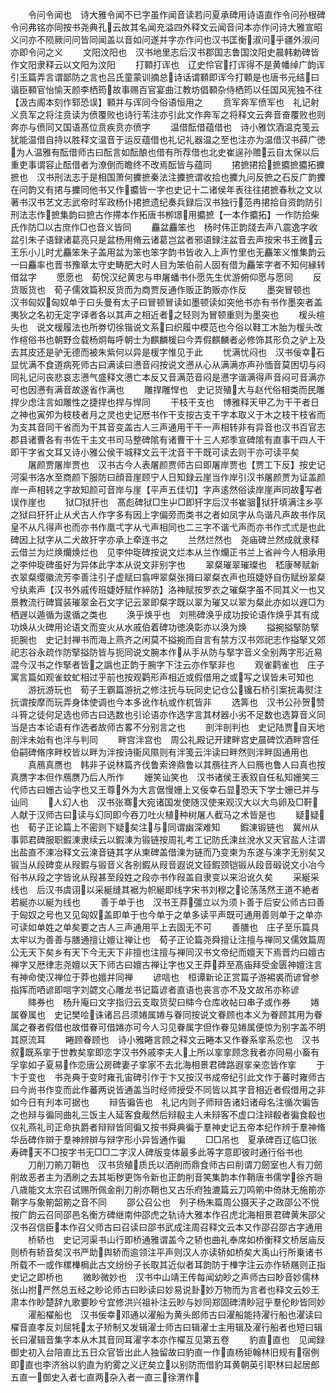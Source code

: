 <!-- { "loadSidebar": true } -->
　　令问令闻也　诗大雅令闻不已字虽作闻音读若问夏承碑用诗语直作令问孙根碑令问弗铭亦同按书尧典孔云故其名闻充溢四外释文云闻音问本亦作问诗大雅宣昭义问亦不陨厥问问皆同闻盖以音如问遂并字亦作问也汉书匡衡淑问乎疆外淑问亦即令问之义
　　文阳汶阳也　汉书地里志后汉书郡国志鲁国汶阳史晨韩勅碑皆作文阳隶释云以文阳为汶阳
　　打顐打诨也　辽史伶官打诨得不是黄幡绰广韵诨引玉篇弄言谓鄙防之言也吕氏童蒙训摘总诗话谓顐即诨今打顐是也唐书元结曰谐臣顐官怡愉天颜李栖筠故事赐百官宴曲江教坊倡顐杂侍栖筠以任国风宪独不往【汲古阁本刻作郓恐误】顐并与诨同今俗语恒用之
　　贲军奔军偾军也　礼记射义贲军之将注贲读为偾覆败也诗行苇注亦引此文作奔军之将释文云奔音奋覆败也则奔亦与偾同又国语髙位贲疾贲亦偾字
　　温借酝借蕴借也　诗小雅饮酒温克笺云犹能温借自持以胜释文温音于运反蕴借也礼记礼器温之至也注亦为温借汉书薛广徳为人温雅有酝借师古曰酝言如酝酿也借有所荐借也北史崔逞孙赡云自太保以后重吏事谓容止酝借者为潦倒而瞻终不改焉酝皆与蕴同
　　捃摭捃拾摭攟摭攟拓攈摭也　汉书刑法志于是相国萧何攈摭秦法注攈摭谓收拾也攈九问反摭之石反广韵攈在问韵又有捃与攈同他书又作攟皆一字也史记十二诸侯年表往往捃摭春秋之文以著书汉书艺文志武帝时军政杨仆捃摭遗纪奏兵録后汉书独行范冉捃拾自资韵防引刑法志作摭集韵曰摭古作摕本作拓唐书栁璟用攟摭【一本作攟拓】一作防拾柴氏作防□以古庶作□也音义皆同
　　麤盆麤笨也　杨时伟正韵牋去声八震逸字收盆引朱子语録诸葛亮只是盆杨用脩云诸葛岂盆者邪语録注盆音去声按宋书王微云王乐小儿时尤麤笨朱子盖用盆为笨也笨字韵书皆收入上声竹里也无麤笨义惟集韵云一曰麤率也晋书豫章太守史畴肥大时人目为笨伯前人固有借为麤笨字者不知何縁转借盆字
　　愿愿也　荀恱汉纪黄忠与申屠蟠书仆愿先生优游俯仰愿与愿同
　　反货贩货也　荀子儒效篇积反货而为商贾反通作贩正韵贩亦作反
　　墨突冒顿也　汉书匈奴匈奴单于曰头曼有太子曰冒顿冒读如墨顿读如突他书亦有书作墨突者盖夷狄之名初无定字译者各以其声之相近者之轻则为冒顿重则为墨突也
　　楥头楦头也　说文楥履法也所劵切徐锴说文系曰织履中模范也今俗以鞋工木胎为楥头改作楦俗书也朝野佥载杨炯每呼朝士为麒麟楥曰今弄假麒麟者必修饰其形负之驴上及去其皮还是驴无德而被朱紫何以异是楥字惟见于此
　　忧满忧闷也　汉书佞幸石显忧满不食道病死师古曰满读曰懑音闷按说文懑从心从满满亦声孙愐音莫困切与闷同礼记问丧悲哀志懑气盛释文懑亡本反又音满范音闷是懑字谐满得声音闷可音满亦可也因懑有满音故遂省作满也
　　雕捍雕悍也　史记货殖大与赵代俗相类而民雕捍少虑注言如雕性之捷捍也捍与悍同
　　干枝干支也　博雅释天甲乙为干干者日之神也寅夘为枝枝者月之灵也史记厯书作干支按古支干字本取义于木之枝干枝省而为支其音同干省而为干其音变盖古人三声通用干干一声相转非有异音也汉书百官志郡县诸曹各有书佐干主文书司马整碑隂有诸曹干十三人郑季宣碑隂有直事干四人干即干字省文耳又诗小雅公侯干城释文云干沈音干干既可读去则干亦可读平矣
　　屠颜贾屠岸贾也　汉书古今人表屠颜贾师古曰即屠岸贾也【贾工下反】按史记河渠书洛水至商颜下服防曰顔音崖顾宁人日知録云崖当作岸引汉书屠颜贾为证盖颜岸一声相转之字故知颜可音岸与崖【平声五佳切】字声逺然俗读岸崖声同故写者误作崖也
　　狱□狱犴也　髙彪碑狱□生屮□即犴字后汉书崔骃狱犴填满注乡亭之狱曰犴犴止从犬古人作字多有因上字偏旁而类书之者如凤字从鸟谐凡声故书作凤皇不从凡得声也而亦书作凰弌字从弋声相同也二三字不谐弋声而亦书作弍弎是也此碑因上狱字从二犬故犴字亦承上牵连书之
　　兰然烂然也　尧庙碑兰然成就隶释云借兰为烂焕爤焕烂也　见李仲琁碑按说文烂本从兰作爤正书兰上省艸今人相承用之李仲琁碑虽好为异体此字本从说文非别字也
　　翠粲璀翠璀璨也　嵇康琴赋新衣翠粲缨徽流芳李善注引子虚赋曰翕呷翠粲张揖曰翠粲衣声也班婕妤自伤赋纷翠粲兮纨素声【汉书外戚传班婕妤赋作綷防】洛神赋按罗衣之璀粲字虽不同其义一也又景教流行碑寳装璀翠金石文字记云翠即粲字既以翠为璀又以翠为粲此亦如以遟□为栖遟以遁循为逡循之类也
　　涣乎焕乎也　刘熊碑涣乎成功按论语作焕乎其有成功焕从火碑用论语文而变火从水戚伯着碑功徳涣彰亦以涣为焕
　　搤捥搤掔防掔扼腕也　史记封禅书而海上燕齐之闲莫不搤捥而自言有禁方汉书郊祀志作搤掔又郊祀志谷永疏作防掔搤防皆与扼同说文腕本作从手从防与掔字音义全别两字形近易混今汉书之作掔者皆之譌也正韵于腕字下注云亦作掔非也
　　观雀鹳雀也　庄子寓言篇如观雀蚊虻相过乎前也按观鹳形声相近或假借用之或写之误皆未可知也
　　游抏游玩也　荀子王霸篇游抏之修注抏与玩同史记仓公镵石桥引案抏毒熨注抏谓按摩而玩弄身体使调也今本多讹作杭或作杌皆非
　　选筭也　汉书公孙贺赞斗筲之徒何足选也师古曰选数也引论语亦作选字言其材器小劣不足数也选算音义同当是古本论语有作选者故师古畧不分别言之也
　　剖泮剖判也　史记陆贾自天地剖泮未始有也泮与判同
　　畔宫泮宫也　周公礼殿记开建畔宫史晨碑饮酒畔宫任伯嗣碑脩序畔校皆以畔为泮按诗衞风隰则有泮笺云泮读曰畔然则泮畔固通用也
　　真鴈真赝也　韩非子说林篇齐伐鲁索谗鼎鲁以其鴈往齐人曰鴈也鲁人曰真也按真赝字本但作鴈赝乃后人所作
　　姗笑讪笑也　汉书诸侯王表叙自任私知姗笑三代师古曰姗古讪字也又王尊外为大言倨慢姗上又佞幸石显恐天下学士姗已并与讪同
　　人幻人也　汉书张骞大宛诸国发使随汉使来观汉大以大鸟卵及□靬人献于汉师古曰读与幻同即今吞刀吐火植种树屠人截马之术皆是也
　　疑疑也　荀子正论篇上不密则下疑矣注与同谓幽深难知
　　鍜涷锻链也　冀州从事郭君碑服职鍜涷隶续云以鍜涷为锻链按周礼考工记防氏湅丝涗水又天官盐人注谓出盐直不湅冶释文云湅音链其字从柬碑盖借湅为链而乃变柬为东遂与涷字无别矣又锻当从段碑变从叚鍜与锻音义各别鍜从叚音遐说文铔鍜颈铠锻从段音碫说文小冶今俗书从段之字皆讹从叚甚至段姓之段亦书作叚盖自隶变以来沿讹久矣
　　采綖采线也　后汉书虞诩以采綖缝其裾为帜綖即线字宋书刘穆之论荡荡然王道不絶者若綖亦以綖为线也
　　善于单于也　汉书王莽彊立以为须卜善于后安公师古曰善于匈奴之号也又见匈奴盖即单于也今单于之单多读平声既可通用善则单于之单亦可读如单姓之单矣要之古人三声通用平上去固无不可
　　善膳也　庄子至乐篇具太牢以为善善与膳通擅让嬗让禅让也　荀子正论篇尧舜擅让注擅与禅同又儒效篇周公无天下矣乡有天下今无天下非擅也注擅与禅同汉书文帝纪而嬗天下焉晋灼曰嬗古禅字又厯律志尧嬗以天下师古曰嬗古禅让字也又王莽莽至髙庙拜受金匮神嬗注言有神命使汉禅位于莽也嬗并同禅
　　谚唁也　桓谭新论正赏篇子游裼裘而谚曾参指挥而哂谚即唁字刘勰文心雕龙书记篇谚者直语也丧言亦不及文故吊亦称谚
　　賗券也　杨升庵曰文字指归云支取货契曰賗今仓库收帖曰串子或作券
　　婘属眷属也　史记樊哙诛诸吕吕须婘属婘与眷同按说文眷顾也本义为眷顾其用为眷属之眷者假借也故借眷可借婘亦可今人习见眷属字但作眷见婘属便惊为别字盖不明其原流耳
　　睠顾眷顾也　诗小雅睠言顾之释文云睠本又作眷系挛系恋也　汉书叙既系挛于世教矣挛即恋字汉书外戚李夫人上所以挛挛顾念我者亦同易小畜有孚挛如子夏易作恋唐公房碑妻子挛家不去北海相景君碑路遐挛亲恋皆作挛
　　于卞于变也　书尧典于变时雍孔宙碑引作于卞又按汉书成帝纪引此文作于蕃时雍师古曰今尚书作变而此作蕃两说皆通盖当时经师授受不同皆以其字音相近者假借用之非如今日有刋本可据也
　　辩告徧告也　礼记内则子师辩告诸妇诸母名注循次徧告之也辩与徧同曲礼三饭主人延客食胾然后辩殽主人未辩客不虚口注辩殽者徧食殽也仪礼燕礼司正命执爵者辩辩皆同徧又按书舜典徧于羣神史记五帝本纪作辨于羣神脩华岳碑作辬于羣神辨辬与辩字形小异皆通作徧
　　□□吊也　夏承碑百辽临□张寿碑天不□按字书无□□二字汉人碑版变体最多此等字意即彼时通行俗书也
　　刀削刀箾刀鞘也　汉书货殖质氏以洒削而鼎食师古曰削谓刀劒室也人有刀劒削故恶者主为洒刷之去其垢秽更饰令新也正韵削音笑集韵本作鞘唐书儒学徐齐耼八歳能文太宗召试赐所佩金削刀削亦鞘也又古乐府独漉篇云刀鸣箾中倚牀无施箾亦鞘字与象箾韶箾之音不同
　　邵公召公也　列子杨朱篇周公摄天子之政邵公不悦按广韵云召同邵邑名衡方碑继南仲邵虎之轨诗大雅本作召虎北海相景君碑黄朱邵父汉书召信臣本作召父师古曰召读曰邵书武成注周召释文云本又作邵召邵古字通用
　　桥轿也　史记河渠书山行即桥通雅谓盖今之轿也曲礼奉席如桥衡释文桥居庙反则桥有轿音矣汉书严助舆轿而逾领注平声则汉人亦读轿如桥矣大禹山行所乗诸书所载不一或作樏檋梮此古文纷纷子长取其近似者耳韵防于檋字注云亦作轿屩则正指史记之即桥也
　　微眇微妙也　汉书中山靖王传每闻幼眇之声师古曰眇音妙儒林张山拊严然总五经之眇论师古曰眇读曰妙易说卦妙万物而为言者也释文云妙王肃本作眇楚辞九歌要眇兮宜修洪兴祖补注云眇与妙同郑固碑清眇冠乎羣伦眇皆同妙
　　濯船櫂船也　汉书佞幸邓通以濯船为黄头郎师古曰濯船能持濯行船也濯读曰櫂音直孝反刘屈牦太子矫制又发辑濯士师古曰辑濯士主用辑及濯行船者也短曰辑长曰濯辑音集字本从木其音同耳濯字本亦作櫂互见第五卷
　　豹直直也　见闻録御史初入台陪直比五日众官皆出此人独留故曰豹直一作直杨钜翰林旧规有宿例即直也李济翁以豹直为豹雾之义迂矣立以别防而借豹耳黄朝英引职林曰起居郎五直一御史入者七直两杂入者一直三徐渭作
